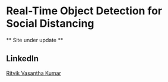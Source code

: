 # Real-Time Object Detection for Social Distancing
** Site under update **

## LinkedIn
[Ritvik Vasantha Kumar](https://www.linkedin.com/in/ritvik-vk/)
